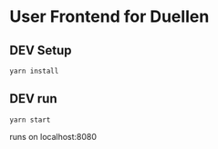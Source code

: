 # User Frontend for Duellen

## DEV Setup

`yarn install`

## DEV run

`yarn start`

runs on localhost:8080
